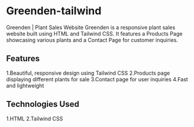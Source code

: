 # Greenden-tailwind

Greenden | Plant Sales Website
Greenden is a responsive plant sales website built using HTML and Tailwind CSS. It features a Products Page showcasing various plants and a Contact Page for customer inquiries.

## Features
1.Beautiful, responsive design using Tailwind CSS
2.Products page displaying different plants for sale
3.Contact page for user inquiries
4.Fast and lightweight

## Technologies Used
1.HTML
2.Tailwind CSS
